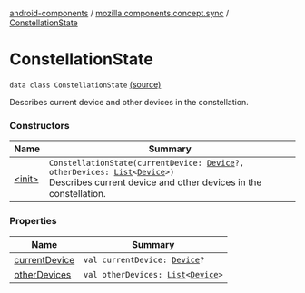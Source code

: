 [android-components](../../index.md) / [mozilla.components.concept.sync](../index.md) / [ConstellationState](./index.md)

# ConstellationState

`data class ConstellationState` [(source)](https://github.com/mozilla-mobile/android-components/blob/master/components/concept/sync/src/main/java/mozilla/components/concept/sync/Devices.kt#L109)

Describes current device and other devices in the constellation.

### Constructors

| Name | Summary |
|---|---|
| [&lt;init&gt;](-init-.md) | `ConstellationState(currentDevice: `[`Device`](../-device/index.md)`?, otherDevices: `[`List`](https://kotlinlang.org/api/latest/jvm/stdlib/kotlin.collections/-list/index.html)`<`[`Device`](../-device/index.md)`>)`<br>Describes current device and other devices in the constellation. |

### Properties

| Name | Summary |
|---|---|
| [currentDevice](current-device.md) | `val currentDevice: `[`Device`](../-device/index.md)`?` |
| [otherDevices](other-devices.md) | `val otherDevices: `[`List`](https://kotlinlang.org/api/latest/jvm/stdlib/kotlin.collections/-list/index.html)`<`[`Device`](../-device/index.md)`>` |
